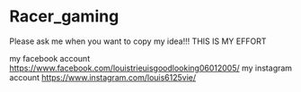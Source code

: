 # Racer_gaming
Please ask me when you want to copy my idea!!! THIS IS MY EFFORT

my facebook account
https://www.facebook.com/louistrieuisgoodlooking06012005/
my instagram account
https://www.instagram.com/louis6125vie/
